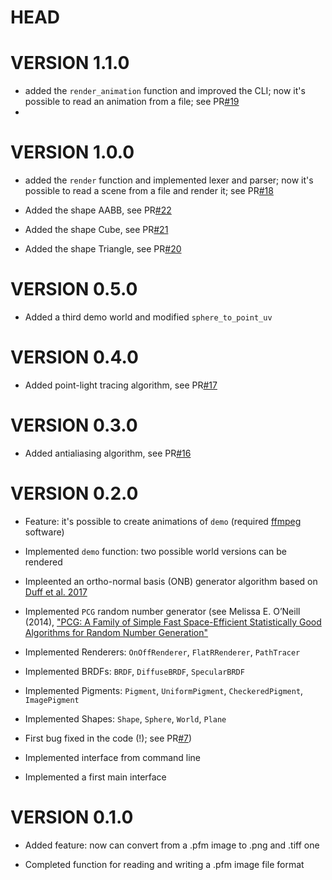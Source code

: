 # HEAD

# VERSION 1.1.0

- added the `render_animation` function and improved the CLI; now it's possible to read an animation from a file; see PR[#19](https://github.com/cosmofico97/Raytracing/pull/19)
- 
# VERSION 1.0.0

- added the `render` function and implemented lexer and parser; now it's possible to read a scene from a file and render it; see PR[#18](https://github.com/cosmofico97/Raytracing/pull/18)

- Added the shape AABB, see PR[#22](https://github.com/cosmofico97/Raytracing/pull/22)
  
- Added the shape Cube, see PR[#21](https://github.com/cosmofico97/Raytracing/pull/21)

- Added the shape Triangle, see PR[#20](https://github.com/cosmofico97/Raytracing/pull/20)

# VERSION 0.5.0

- Added a third demo world and modified `sphere_to_point_uv`

# VERSION 0.4.0

- Added point-light tracing algorithm, see PR[#17](https://github.com/cosmofico97/Raytracing/pull/17)


# VERSION 0.3.0

- Added antialiasing algorithm, see PR[#16](https://github.com/cosmofico97/Raytracing/pull/16)


# VERSION 0.2.0

- Feature: it's possible to create animations of `demo` (required [ffmpeg](https://www.ffmpeg.org) software)
  
- Implemented `demo` function: two possible world versions can be rendered

- Impleented an ortho-normal basis (ONB) generator algorithm based on [Duff et al. 2017](https://graphics.pixar.com/library/OrthonormalB/paper.pdf) 
  
- Implemented `PCG` random number generator (see Melissa E. O’Neill (2014), ["PCG: A Family of Simple Fast Space-Efficient Statistically Good Algorithms for Random Number Generation"](https://www.pcg-random.org/paper.html)

- Implemented Renderers: `OnOffRenderer`, `FlatRRenderer`, `PathTracer`

- Implemented BRDFs: `BRDF`, `DiffuseBRDF`, `SpecularBRDF`
  
- Implemented Pigments: `Pigment`, `UniformPigment`, `CheckeredPigment`, `ImagePigment`

- Implemented Shapes: `Shape`, `Sphere`, `World`, `Plane`
  
- First bug fixed in the code (!); see PR[#7](https://github.com/cosmofico97/Raytracing/pull/7#issue-630790415))
  
- Implemented interface from command line
  
- Implemented a first main interface


# VERSION 0.1.0

- Added feature: now can convert from a .pfm image to .png and .tiff one 

- Completed function for reading and writing a .pfm image file format
  